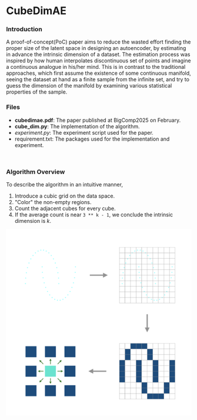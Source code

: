 # CubeDimAE


### Introduction

A proof-of-concept(PoC) paper aims to reduce the wasted effort finding the proper size of the latent space in designing an autoencoder, by estimating in advance the intrinsic dimension of a dataset.
The estimation process was inspired by how human interpolates discontinuous set of points and imagine a continuous analogue in his/her mind.
This is in contrast to the traditional approaches, which first assume the existence of some continuous manifold, seeing the dataset at hand as a finite sample from the infinite set,
and try to guess the dimension of the manifold by examining various statistical properties of the sample.


### Files

 - **cubedimae.pdf**: The paper published at BigComp2025 on February.
 - **cube_dim.py**: The implementation of the algorithm.
 - *experiment.py*: The experiment script used for the paper.
 - requirement.txt: The packages used for the implementation and experiment.

&nbsp;
&nbsp;
&nbsp;
### Algorithm Overview

To describe the algorithm in an intuitive manner,
1. Introduce a cubic grid on the data space.
2. "Color" the non-empty regions.
4. Count the adjacent cubes for every cube.
5. If the average count is near `3 ** k - 1`, we conclude the intrinsic dimension is *k*.

![](readme_figures/overview.png)
